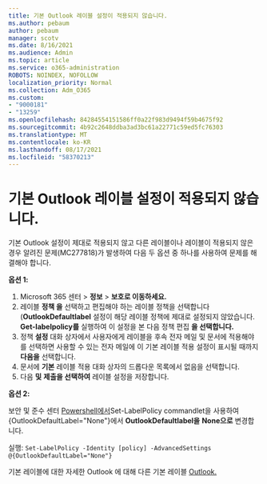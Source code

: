 ```yaml
---
title: 기본 Outlook 레이블 설정이 적용되지 않습니다.
ms.author: pebaum
author: pebaum
manager: scotv
ms.date: 8/16/2021
ms.audience: Admin
ms.topic: article
ms.service: o365-administration
ROBOTS: NOINDEX, NOFOLLOW
localization_priority: Normal
ms.collection: Adm_O365
ms.custom:
- "9000181"
- "13259"
ms.openlocfilehash: 84284554151586ff0a22f983d9494f59b4675f92
ms.sourcegitcommit: 4b92c2648ddba3ad3bc61a22771c59ed5fc76303
ms.translationtype: MT
ms.contentlocale: ko-KR
ms.lasthandoff: 08/17/2021
ms.locfileid: "58370213"
---
```

# <a name="default-outlook-label-setting-not-applied"></a>기본 Outlook 레이블 설정이 적용되지 않습니다.

기본 Outlook 설정이 제대로 적용되지 않고 다른 레이블이나 레이블이 적용되지 않은 경우 알려진 문제(MC277818)가 발생하여 다음 두 옵션 중 하나를 사용하여 문제를 해결해야 합니다.

**옵션 1:**

1. Microsoft 365 센터 > **정보**  >  **보호로 이동하세요.**
1. 레이블 **정책 을** 선택하고 편집해야 하는 레이블 정책을 선택합니다(**OutlookDefaultlabel** 설정이 해당 레이블 정책에 제대로 설정되지 않았습니다. **Get-labelpolicy를** 실행하여 이 설정을 본 다음 정책 편집 **을 선택합니다.**
1. 정책 **설정** 대화 상자에서 사용자에게 레이블을 후속 전자 메일  및 문서에 적용해야 를 선택하면 사용할 수 있는 전자 메일에 이 기본 레이블 적용 설정이 표시될 때까지 **다음을** 선택합니다. 
1. 문서에 **기본** 레이블 적용 대화 상자의  드롭다운 목록에서 없음을 선택합니다.
1. 다음 **및** **제출을 선택하여** 레이블 설정을 저장합니다.

**옵션 2:**

보안 및 준수 센터 [Powershell에서](https://docs.microsoft.com/powershell/exchange/connect-to-scc-powershell?view=exchange-ps)Set-LabelPolicy commandlet을 사용하여 {OutlookDefaultLabel="None"}에서 **OutlookDefaultlabel을** **None으로** 변경합니다.

실행: `Set-LabelPolicy -Identity [policy] -AdvancedSettings @{OutlookDefaultLabel="None"}`

기본 레이블에 대한 자세한 Outlook 에 대해 다른 기본 레이블 [Outlook.](https://docs.microsoft.com/azure/information-protection/rms-client/clientv2-admin-guide-customizations#set-a-different-default-label-for-outlook)